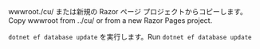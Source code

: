 <span data-ttu-id="ce3a6-101">wwwroot./cu/ または新規の Razor ページ プロジェクトからコピーします。</span><span class="sxs-lookup"><span data-stu-id="ce3a6-101">Copy wwwroot from ../cu/ or from a new Razor Pages project.</span></span>

<span data-ttu-id="ce3a6-102">`dotnet ef database update` を実行します。</span><span class="sxs-lookup"><span data-stu-id="ce3a6-102">Run `dotnet ef database update`</span></span>
